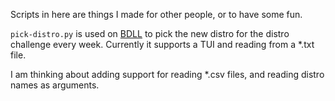 Scripts in here are things I made for other people, or to have some fun.

`pick-distro.py` is used on [BDLL](https://bigdaddylinux.com/) to pick the new distro for the distro challenge every week.
Currently it supports a TUI and reading from a *.txt file.

I am thinking about adding support for reading *.csv files, and reading distro names as arguments. 
